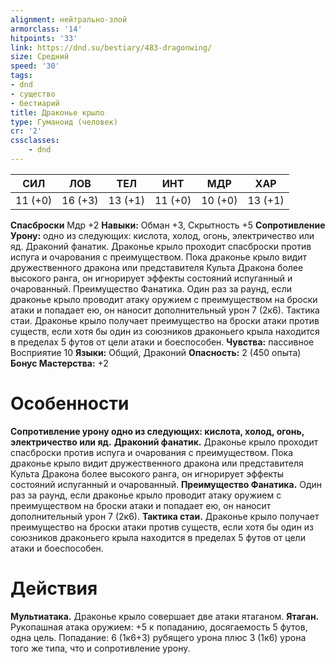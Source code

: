 ```yaml
---
alignment: нейтрально-злой
armorclass: '14'
hitpoints: '33'
link: https://dnd.su/bestiary/483-dragonwing/
size: Средний
speed: '30'
tags:
- dnd
- существо
- бестиарий
title: Драконье крыло
type: Гуманоид (человек)
cr: '2'
cssclasses:
    - dnd
---
```



| СИЛ | ЛОВ | ТЕЛ | ИНТ | МДР | ХАР |
|---|---|---|---|---|---|
| 11 (+0) | 16 (+3) | 13 (+1) | 11 (+0) | 10 (+0) | 13 (+1) |
**Спасброски** Мдр +2
**Навыки:** Обман +3, Скрытность +5
**Сопротивление Урону:** одно из следующих: кислота, холод, огонь, электричество или яд.
Драконий фанатик. Драконье крыло проходит спасброски против испуга и очарования с преимуществом. Пока драконье крыло видит дружественного дракона или представителя Культа Дракона более высокого ранга, он игнорирует эффекты состояний испуганный и очарованный.
Преимущество Фанатика. Один раз за раунд, если драконье крыло проводит атаку оружием с преимуществом на броски атаки и попадает ею, он наносит дополнительный урон 7 (2к6).
Тактика стаи. Драконье крыло получает преимущество на броски атаки против существ, если хотя бы один из союзников драконьего крыла находится в пределах 5 футов от цели атаки и боеспособен.
**Чувства:** пассивное Восприятие 10
**Языки:** Общий, Драконий
**Опасность:** 2 (450 опыта)
**Бонус Мастерства:** +2


# Особенности
**Сопротивление урону одно из следующих: кислота, холод, огонь, электричество или яд.** 
**Драконий фанатик.** Драконье крыло проходит спасброски против испуга и очарования с преимуществом. Пока драконье крыло видит дружественного дракона или представителя Культа Дракона более высокого ранга, он игнорирует эффекты состояний испуганный и очарованный.
**Преимущество Фанатика.** Один раз за раунд, если драконье крыло проводит атаку оружием с преимуществом на броски атаки и попадает ею, он наносит дополнительный урон 7 (2к6).
**Тактика стаи.** Драконье крыло получает преимущество на броски атаки против существ, если хотя бы один из союзников драконьего крыла находится в пределах 5 футов от цели атаки и боеспособен.


# Действия
**Мультиатака.** Драконье крыло совершает две атаки ятаганом.
**Ятаган.** Рукопашная атака оружием: +5 к попаданию, досягаемость 5 футов, одна цель. Попадание: 6 (1к6+3) рубящего урона плюс 3 (1к6) урона того же типа, что и сопротивление урону.